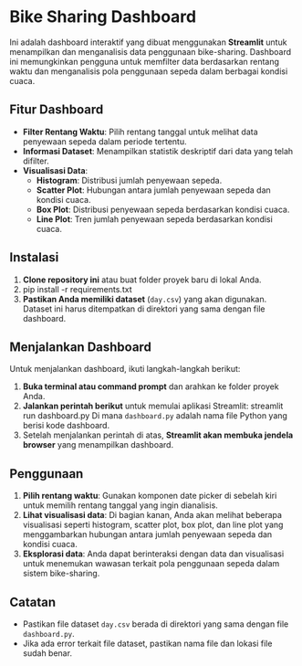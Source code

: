 # Bike Sharing Dashboard

Ini adalah dashboard interaktif yang dibuat menggunakan **Streamlit** untuk menampilkan dan menganalisis data penggunaan bike-sharing. Dashboard ini memungkinkan pengguna untuk memfilter data berdasarkan rentang waktu dan menganalisis pola penggunaan sepeda dalam berbagai kondisi cuaca.

## Fitur Dashboard

- **Filter Rentang Waktu**: Pilih rentang tanggal untuk melihat data penyewaan sepeda dalam periode tertentu.
- **Informasi Dataset**: Menampilkan statistik deskriptif dari data yang telah difilter.
- **Visualisasi Data**:
  - **Histogram**: Distribusi jumlah penyewaan sepeda.
  - **Scatter Plot**: Hubungan antara jumlah penyewaan sepeda dan kondisi cuaca.
  - **Box Plot**: Distribusi penyewaan sepeda berdasarkan kondisi cuaca.
  - **Line Plot**: Tren jumlah penyewaan sepeda berdasarkan kondisi cuaca.

## Instalasi
1. **Clone repository ini** atau buat folder proyek baru di lokal Anda.
2. pip install -r requirements.txt
3. **Pastikan Anda memiliki dataset** (`day.csv`) yang akan digunakan. Dataset ini harus ditempatkan di direktori yang sama dengan file dashboard.

## Menjalankan Dashboard
Untuk menjalankan dashboard, ikuti langkah-langkah berikut:
1. **Buka terminal atau command prompt** dan arahkan ke folder proyek Anda.
2. **Jalankan perintah berikut** untuk memulai aplikasi Streamlit:
   streamlit run dashboard.py
   Di mana `dashboard.py` adalah nama file Python yang berisi kode dashboard.
3. Setelah menjalankan perintah di atas, **Streamlit akan membuka jendela browser** yang menampilkan dashboard.
   
## Penggunaan

1. **Pilih rentang waktu**: Gunakan komponen date picker di sebelah kiri untuk memilih rentang tanggal yang ingin dianalisis.
2. **Lihat visualisasi data**: Di bagian kanan, Anda akan melihat beberapa visualisasi seperti histogram, scatter plot, box plot, dan line plot yang menggambarkan hubungan antara jumlah penyewaan sepeda dan kondisi cuaca.
3. **Eksplorasi data**: Anda dapat berinteraksi dengan data dan visualisasi untuk menemukan wawasan terkait pola penggunaan sepeda dalam sistem bike-sharing.

## Catatan

- Pastikan file dataset `day.csv` berada di direktori yang sama dengan file `dashboard.py`.
- Jika ada error terkait file dataset, pastikan nama file dan lokasi file sudah benar.
